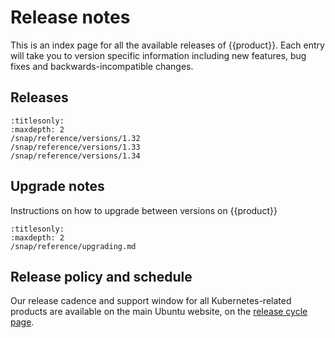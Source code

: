 # Release notes

This is an index page for all the available releases of {{product}}. Each entry
will take you to version specific information including new features, bug fixes
and backwards-incompatible changes.

## Releases


```{toctree}
:titlesonly:
:maxdepth: 2
/snap/reference/versions/1.32
/snap/reference/versions/1.33
/snap/reference/versions/1.34
```

## Upgrade notes

Instructions on how to upgrade between versions on {{product}}

```{toctree}
:titlesonly:
:maxdepth: 2
/snap/reference/upgrading.md
```


## Release policy and schedule

Our release cadence and support window for all Kubernetes-related products are
available on the main Ubuntu website, on the [release cycle page][].

<!-- LINKS -->

[release cycle page]: https://ubuntu.com/about/release-cycle#canonical-kubernetes-release-cycle
